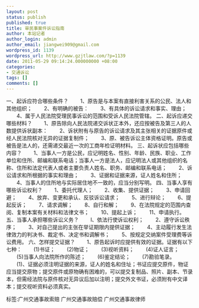 ```yaml
---
layout: post
status: publish
published: true
title: 审民事案件诉讼指南
author: 本站记者
author_login: admin
author_email: jiangwei909@gmail.com
wordpress_id: 1139
wordpress_url: http://www.gzjtlaw.com/?p=1139
date: 2011-05-29 09:14:24.000000000 +08:00
categories:
- 交通诉讼
tags: []
comments: []
---
```

 一、起诉应符合哪些条件？  　　1、原告是与本案有直接利害关系的公民、法人和其他组织； 　　2、有明确的被告： 　　3、有具体的诉讼请求和事实、理由； 　　4、属于人民法院受理民事诉讼的范围和受诉人民法院管辖。  二、起诉应递交哪些材料？ 　　1、原告除向人民法院递交诉状正本外，还应按被告及第三人的人数提供诉状副本： 　　2、诉状附有与原告的诉讼请求及其主张相关的证据原件或经人民法院核对无异的证据复制件； 　　3、原、被告诉讼主体资格证明。原告或被告是法人的，还需递交最近一次的工商年检证明材料。 三、起诉状应包括哪些内容？ 　　1、当事人一方是公民，应记明姓名、性别、年龄、民族、职业、工作单位和住所、邮编和联系电话；当事人一方是法人，应记明法人或其他组织的名称、住所和法定代表人或者主要负责人姓名、职务、邮编和联系电话； 　　2、诉讼请求和所根据的事实和理由； 　　3、证据和证据来源，证人姓名和住所； 　　4、当事人的住所地与实际居住地不一致的，应当分别写明。  四、当事人享有哪些诉讼权利？ 　　1、委托代理人； 　　2、收集、提供证据； 　　3、申请回避； 　　4、放弃、变更和承认、反驳诉讼请求； 　　5、进行辩论； 　　6、提起反诉； 　　7、请求调解； 　　8、自行和解； 　　9、在法院规定的范围内查阅、复制本案有关材料和法律文书； 　　10、提起上诉； 　　11、申请执行。 五、当事人承担哪些诉讼义务？ 　　l、依法行使诉讼权利； 　　2、遵守诉讼秩序； 　　3、对自己提出的主张在举证期限内提供证据； 　　4、主动履行发生法律效力的判决书、裁定书、决定书和调解书； 　　5、按规定交纳案件受理费等诉讼费用。 六、怎样提交证据？ 　　1、原告起诉时应提供有效的证据。证据有以下七种： 　　(1)书证； 　　(2)物证； 　　(3)视听资料； 　　(4)证人证言； 　　(5)当事人向法院所作的陈述； 　　(6)鉴定结论； 　　(7)勘验笔录。 　　(1)、证据必须注明证据的来源，证人的姓名和住址；书证应提交原件，物证应当提交原物；提交原件或原物确有困难的，可以提交复制品、照片、副本、节录本，但需经法院与原件核对无异议后加以注明；提交外文书证，必须附有中文译本；提交视听资料必须真实。标签:广州交通事故索赔 广州交通事故赔偿 广州交通事故律师
